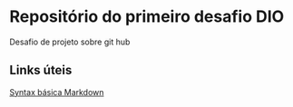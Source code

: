 # Repositório do primeiro desafio DIO
Desafio de projeto sobre git hub

## Links úteis
[Syntax básica Markdown](https://www.markdownguide.org/basic-syntax/)
